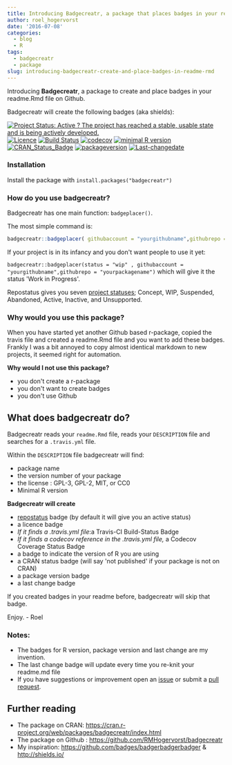 ```yaml
---
title: Introducing Badgecreatr, a package that places badges in your readme
author: roel_hogervorst
date: '2016-07-08'
categories:
  - blog
  - R
tags:
  - badgecreatr
  - package
slug: introducing-badgecreatr-create-and-place-badges-in-readme-rmd
---
```


Introducing **Badgecreatr**, a package to create and place badges in your readme.Rmd file on Github.

Badgecreatr will create the following badges (aka shields): 
 
[![Project Status: Active ? The project has reached a stable, usable state and is being actively developed.](http://www.repostatus.org/badges/latest/active.svg)](http://www.repostatus.org/#active) [![Licence](https://img.shields.io/badge/licence-GPL--3-blue.svg)](https://www.gnu.org/licenses/gpl-3.0.en.html) [![Build Status](https://travis-ci.org/RMHogervorst/badgecreatr.svg?branch=master)](https://travis-ci.org/RMHogervorst/badgecreatr) [![codecov](https://codecov.io/gh/RMHogervorst/badgecreatr/branch/master/graph/badge.svg)](https://codecov.io/gh/RMHogervorst/badgecreatr) 
[![minimal R version](https://img.shields.io/badge/R%3E%3D-3.2.4-6666ff.svg)](https://cran.r-project.org/) [![CRAN\_Status\_Badge](http://www.r-pkg.org/badges/version/badgecreatr)](https://cran.r-project.org/package=badgecreatr) [![packageversion](https://img.shields.io/badge/Package%20version-0.1.0-orange.svg?style=flat-square)](commits/master) 
[![Last-changedate](https://img.shields.io/badge/last%20change-2016--07--08-yellowgreen.svg)](/commits/master)

### Installation 
Install the package with `install.packages("badgecreatr")`

### How do you use badgecreatr?
Badgecreatr has one main function: `badgeplacer()`.

The most simple command is:

```r
badgecreatr::badgeplacer( githubaccount = "yourgithubname",githubrepo = "yourpackagename", branch = "master")
```


If your project is in its infancy and you don't want people to use it yet:

`badgecreatr::badgeplacer(status = "wip" , githubaccount = "yourgithubname",githubrepo = "yourpackagename")` which will give it the status 'Work in Progress'. 

Repostatus gives you seven [project statuses](www.repostatus.org); Concept, WIP, Suspended, Abandoned, Active, Inactive, and Unsupported.

### Why would you use this package?

When you have started yet another Github based r-package, copied the travis file and created a readme.Rmd file and you want to add these badges. 
Frankly I was a bit annoyed to copy almost identical markdown to new projects, it seemed right for automation. 

**Why would I not use this package?**

- you don't create a r-package
- you don't want to create badges
- you don't use Github 


## What does badgecreatr do?

Badgecreatr reads your `readme.Rmd` file, reads your `DESCRIPTION` file and searches for a `.travis.yml` file.

Within the `DESCRIPTION` file badgecreatr will find:
- package name
- the version number of your package
- the license : GPL-3, GPL-2, MIT, or CC0 
- Minimal R version


**Badgecreatr will create**

- [repostatus](www.repostatus.org) badge (by default it will give you an active status)
- a licence badge
- *If it finds a .travis.yml file*:a Travis-CI Build-Status Badge
- *If it finds a codecov reference in the .travis.yml file,* a Codecov Coverage Status Badge 
- a badge to indicate the version of R you are using
- a CRAN status badge (will say 'not published' if your package is not on CRAN)
- a package version badge
- a last change badge

If you created badges in your readme before, badgecreatr will skip that badge.


Enjoy. - Roel


### Notes:

- The badges for R version, package version and last change are my invention. 
- The last change badge will update every time you re-knit your readme.md file
- If you have suggestions or improvement open an [issue](https://github.com/RMHogervorst/badgecreatr/issues) or submit a [pull request](https://github.com/RMHogervorst/badgecreatr/compare). 
  

## Further reading

- The package on CRAN: <https://cran.r-project.org/web/packages/badgecreatr/index.html> 
- The package on Github : https://github.com/RMHogervorst/badgecreatr
- My inspiration: <https://github.com/badges/badgerbadgerbadger> & <http://shields.io/>
